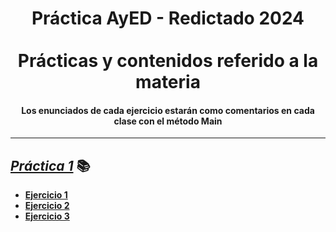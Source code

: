 <div align="center">
  <h1>Práctica AyED - Redictado 2024 <br><br>Prácticas y contenidos referido a la materia</h1>
  <h4 align=center>Los enunciados de cada ejercicio estarán como comentarios en cada clase con el método Main</h4>
</div>

---

## <i><a href="https://github.com/NotANull/AyED/blob/main/src/tp1/P1.pdf">Práctica 1</a></i> 📚
- **[Ejercicio 1](https://github.com/NotANull/AyED/blob/main/src/tp1/Ejercicio1.java)**
- **[Ejercicio 2](https://github.com/NotANull/AyED/blob/main/src/tp1/Ejercicio2.java)**
- **[Ejercicio 3](https://github.com/NotANull/AyED/blob/main/src/tp1/ejercicio3)**